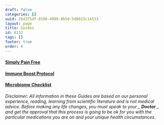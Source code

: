 ```yaml
---
draft: false
categories: []
uuid: 2bd375df-8106-4986-8b50-5d8023c14533
layout: page
title: Guides
id: 8132
tags: []
footer: true
order: 6
---
```


#### [Simply Pain Free](https://factastichealth.com/wp-content/uploads/2018/03/SimplyPainFree.pdf)

#### [Immune Boost Protocol](https://factastichealth.com/wp-content/uploads/2020/04/Immune_Boost_Protocol.pdf)

#### [Microbiome Checklist](https://factastichealth.com/wp-content/uploads/2020/04/Microbiome_Checklist.pdf)

 

###### Disclaimer: All information in these Guides are based on our personal experience, reading, learning from scientific literature and is not medical advice. Before making any life changes, you must speak to your _ **Doctor** _ and get the approval that this process is going to be ok for you with the particular medications you are on and your unique health circumstances.
